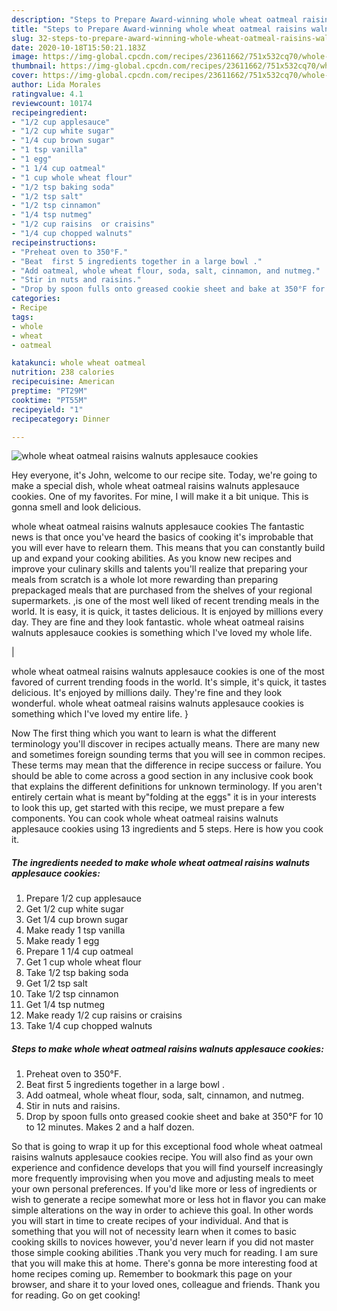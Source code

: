 ```yaml
---
description: "Steps to Prepare Award-winning whole wheat oatmeal raisins walnuts applesauce cookies"
title: "Steps to Prepare Award-winning whole wheat oatmeal raisins walnuts applesauce cookies"
slug: 32-steps-to-prepare-award-winning-whole-wheat-oatmeal-raisins-walnuts-applesauce-cookies
date: 2020-10-18T15:50:21.183Z
image: https://img-global.cpcdn.com/recipes/23611662/751x532cq70/whole-wheat-oatmeal-raisins-walnuts-applesauce-cookies-recipe-main-photo.jpg
thumbnail: https://img-global.cpcdn.com/recipes/23611662/751x532cq70/whole-wheat-oatmeal-raisins-walnuts-applesauce-cookies-recipe-main-photo.jpg
cover: https://img-global.cpcdn.com/recipes/23611662/751x532cq70/whole-wheat-oatmeal-raisins-walnuts-applesauce-cookies-recipe-main-photo.jpg
author: Lida Morales
ratingvalue: 4.1
reviewcount: 10174
recipeingredient:
- "1/2 cup applesauce"
- "1/2 cup white sugar"
- "1/4 cup brown sugar"
- "1 tsp vanilla"
- "1 egg"
- "1 1/4 cup oatmeal"
- "1 cup whole wheat flour"
- "1/2 tsp baking soda"
- "1/2 tsp salt"
- "1/2 tsp cinnamon"
- "1/4 tsp nutmeg"
- "1/2 cup raisins  or craisins"
- "1/4 cup chopped walnuts"
recipeinstructions:
- "Preheat oven to 350°F."
- "Beat  first 5 ingredients together in a large bowl ."
- "Add oatmeal, whole wheat flour, soda, salt, cinnamon, and nutmeg."
- "Stir in nuts and raisins."
- "Drop by spoon fulls onto greased cookie sheet and bake at 350°F for 10 to 12 minutes. Makes 2 and a half dozen."
categories:
- Recipe
tags:
- whole
- wheat
- oatmeal

katakunci: whole wheat oatmeal 
nutrition: 238 calories
recipecuisine: American
preptime: "PT29M"
cooktime: "PT55M"
recipeyield: "1"
recipecategory: Dinner

---
```



![whole wheat oatmeal raisins walnuts applesauce cookies](https://img-global.cpcdn.com/recipes/23611662/751x532cq70/whole-wheat-oatmeal-raisins-walnuts-applesauce-cookies-recipe-main-photo.jpg)

Hey everyone, it's John, welcome to our recipe site. Today, we're going to make a special dish, whole wheat oatmeal raisins walnuts applesauce cookies. One of my favorites. For mine, I will make it a bit unique. This is gonna smell and look delicious.

whole wheat oatmeal raisins walnuts applesauce cookies The fantastic news is that once you've heard the basics of cooking it's improbable that you will ever have to relearn them. This means that you can constantly build up and expand your cooking abilities. As you know new recipes and improve your culinary skills and talents you'll realize that preparing your meals from scratch is a whole lot more rewarding than preparing prepackaged meals that are purchased from the shelves of your regional supermarkets.
,is one of the most well liked of recent trending meals in the world. It is easy, it is quick, it tastes delicious. It is enjoyed by millions every day. They are fine and they look fantastic. whole wheat oatmeal raisins walnuts applesauce cookies is something which I've loved my whole life.


|


whole wheat oatmeal raisins walnuts applesauce cookies is one of the most favored of current trending foods in the world. It's simple, it's quick, it tastes delicious. It's enjoyed by millions daily. They're fine and they look wonderful. whole wheat oatmeal raisins walnuts applesauce cookies is something which I've loved my entire life.
}

Now The first thing which you want to learn is what the different terminology you'll discover in recipes actually means. There are many new and sometimes foreign sounding terms that you will see in common recipes. These terms may mean that the difference in recipe success or failure. You should be able to come across a good section in any inclusive cook book that explains the different definitions for unknown terminology. If you aren't entirely certain what is meant by"folding at the eggs" it is in your interests to look this up,
get started with this recipe, we must prepare a few components. You can cook whole wheat oatmeal raisins walnuts applesauce cookies using 13 ingredients and 5 steps. Here is how you cook it.

<!--inarticleads1-->

##### The ingredients needed to make whole wheat oatmeal raisins walnuts applesauce cookies:

1. Prepare 1/2 cup applesauce
1. Get 1/2 cup white sugar
1. Get 1/4 cup brown sugar
1. Make ready 1 tsp vanilla
1. Make ready 1 egg
1. Prepare 1 1/4 cup oatmeal
1. Get 1 cup whole wheat flour
1. Take 1/2 tsp baking soda
1. Get 1/2 tsp salt
1. Take 1/2 tsp cinnamon
1. Get 1/4 tsp nutmeg
1. Make ready 1/2 cup raisins  or craisins
1. Take 1/4 cup chopped walnuts




<!--inarticleads2-->

##### Steps to make whole wheat oatmeal raisins walnuts applesauce cookies:

1. Preheat oven to 350°F.
1. Beat  first 5 ingredients together in a large bowl .
1. Add oatmeal, whole wheat flour, soda, salt, cinnamon, and nutmeg.
1. Stir in nuts and raisins.
1. Drop by spoon fulls onto greased cookie sheet and bake at 350°F for 10 to 12 minutes. Makes 2 and a half dozen.




So that is going to wrap it up for this exceptional food whole wheat oatmeal raisins walnuts applesauce cookies recipe. You will also find as your own experience and confidence develops that you will find yourself increasingly more frequently improvising when you move and adjusting meals to meet your own personal preferences. If you'd like more or less of ingredients or wish to generate a recipe somewhat more or less hot in flavor you can make simple alterations on the way in order to achieve this goal. In other words you will start in time to create recipes of your individual. And that is something that you will not of necessity learn when it comes to basic cooking skills to novices however, you'd never learn if you did not master those simple cooking abilities .Thank you very much for reading. I am sure that you will make this at home. There's gonna be more interesting food at home recipes coming up. Remember to bookmark this page on your browser, and share it to your loved ones, colleague and friends. Thank you for reading. Go on get cooking!

